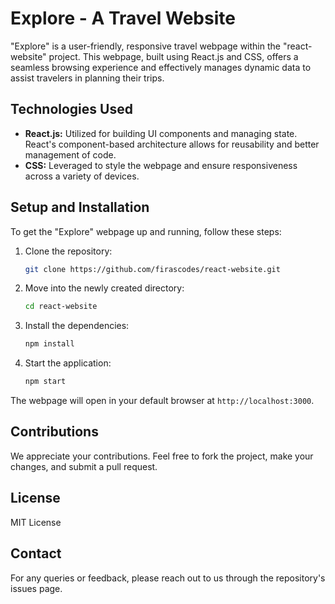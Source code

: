 # Explore - A Travel Website

"Explore" is a user-friendly, responsive travel webpage within the "react-website" project. This webpage, built using React.js and CSS, offers a seamless browsing experience and effectively manages dynamic data to assist travelers in planning their trips.

## Technologies Used

- **React.js:** Utilized for building UI components and managing state. React's component-based architecture allows for reusability and better management of code.
- **CSS:** Leveraged to style the webpage and ensure responsiveness across a variety of devices.

## Setup and Installation

To get the "Explore" webpage up and running, follow these steps:

1. Clone the repository:

    ```bash
    git clone https://github.com/firascodes/react-website.git
    ```

2. Move into the newly created directory:

    ```bash
    cd react-website
    ```

3. Install the dependencies:

    ```bash
    npm install
    ```

4. Start the application:

    ```bash
    npm start
    ```

The webpage will open in your default browser at `http://localhost:3000`.

## Contributions

We appreciate your contributions. Feel free to fork the project, make your changes, and submit a pull request.

## License

MIT License

## Contact

For any queries or feedback, please reach out to us through the repository's issues page.
